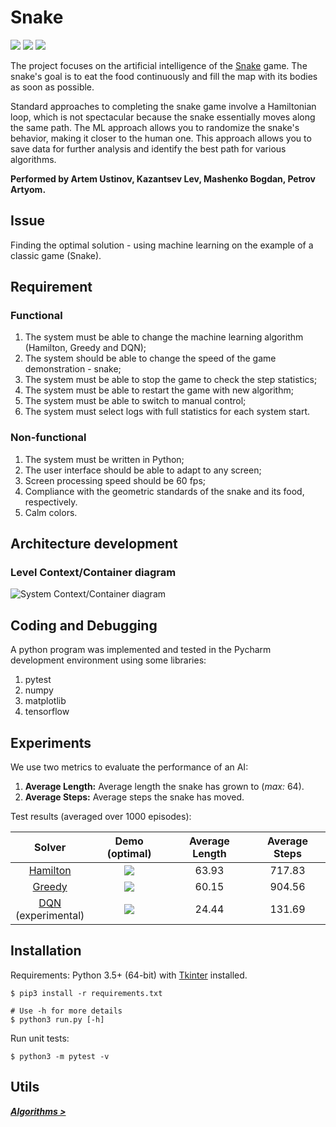 # Snake

[![][badge-travis]][build-travis] [![][badge-appveyor]][build-appveyor] ![][badge-python]

The project focuses on the artificial intelligence of the [Snake][wiki-snake] game. The snake's goal is to eat the food continuously and fill the map with its bodies as soon as possible.

Standard approaches to completing the snake game involve a Hamiltonian loop, which is not spectacular because the snake essentially moves along the same path. The ML approach allows you to randomize the snake's behavior, making it closer to the human one. This approach allows you to save data for further analysis and identify the best path for various algorithms.

**Performed by Artem Ustinov, Kazantsev Lev, Mashenko Bogdan, Petrov Artyom.**

## Issue
Finding the optimal solution - using machine learning on the example of a classic game (Snake).

## Requirement

### Functional
1. The system must be able to change the machine learning algorithm (Hamilton, Greedy and DQN);
2. The system should be able to change the speed of the game demonstration - snake;
3. The system must be able to stop the game to check the step statistics;
4. The system must be able to restart the game with new algorithm;
5. The system must be able to switch to manual control;
6. The system must select logs with full statistics for each system start.

### Non-functional
1. The system must be written in Python;
2. The user interface should be able to adapt to any screen;
3. Screen processing speed should be 60 fps;
4. Compliance with the geometric standards of the snake and its food, respectively.
5. Calm colors.

## Architecture development
### Level Context/Container diagram
![System Context/Container diagram](https://github.com/VortexAstra/software-engineering/blob/master/lvl.png)


## Coding and Debugging
A python program was implemented and tested in the Pycharm development environment using some libraries:
1. pytest
2. numpy
3. matplotlib
4. tensorflow

## Experiments

We use two metrics to evaluate the performance of an AI:

1. **Average Length:** Average length the snake has grown to (*max:* 64).
2. **Average Steps:** Average steps the snake has moved.

Test results (averaged over 1000 episodes):

| Solver | Demo (optimal) | Average Length | Average Steps |
| :----: | :------------: | :------------: | :-----------: |
|[Hamilton][doc-hamilton]|![][demo-hamilton]|63.93|717.83|
|[Greedy][doc-greedy]|![][demo-greedy]|60.15|904.56|
|[DQN][doc-dqn]<br>(experimental)|![][demo-dqn]|24.44|131.69|

## Installation

Requirements: Python 3.5+ (64-bit) with [Tkinter][doc-tkinter] installed.

```
$ pip3 install -r requirements.txt

# Use -h for more details
$ python3 run.py [-h]
```

Run unit tests:

```
$ python3 -m pytest -v
```



## Utils

***[Algorithms >][doc-algorithms]***






[snake-proj-old]: https://github.com/chuyangliu/Snake/tree/7227f5e0f3185b07e9e3de1ac5c19a17b9de3e3c

[build-travis]: https://travis-ci.org/chuyangliu/snake
[build-appveyor]: https://ci.appveyor.com/project/chuyangliu/snake/branch/master

[badge-travis]: https://travis-ci.org/chuyangliu/snake.svg?branch=master
[badge-appveyor]: https://ci.appveyor.com/api/projects/status/ew63pr1vb7ee1yyi/branch/master?svg=true
[badge-python]: https://img.shields.io/badge/python-3.5+-blue.svg

[wiki-snake]: https://en.wikipedia.org/wiki/Snake_(video_game)
[doc-tkinter]: https://docs.python.org/3.6/library/tkinter.html
[doc-algorithms]: ./docs/algorithms.md
[doc-greedy]: ./docs/algorithms.md#greedy-solver
[doc-hamilton]: ./docs/algorithms.md#hamilton-solver
[doc-dqn]: ./docs/algorithms.md#dqn-solver

[demo-hamilton]: ./docs/images/solver_hamilton.gif
[demo-greedy]: ./docs/images/solver_greedy.gif
[demo-dqn]: ./docs/images/solver_dqn.gif
